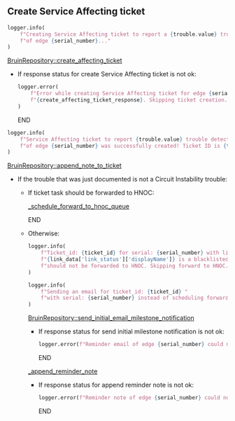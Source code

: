 ## Create Service Affecting ticket

```python
logger.info(
    f"Creating Service Affecting ticket to report a {trouble.value} trouble detected in interface {interface} "
    f"of edge {serial_number}..."
)
```

[BruinRepository::create_affecting_ticket](../../repositories/bruin_repository/create_affecting_ticket.md)

* If response status for create Service Affecting ticket is not ok:
  ```python
  logger.error(
      f"Error while creating Service Affecting ticket for edge {serial_number}: "
      f"{create_affecting_ticket_response}. Skipping ticket creation..."
  )
  ```
  END

```python
logger.info(
    f"Service Affecting ticket to report {trouble.value} trouble detected in interface {interface} "
    f"of edge {serial_number} was successfully created! Ticket ID is {ticket_id}"
)
```

[BruinRepository::append_note_to_ticket](../../repositories/bruin_repository/append_note_to_ticket.md)

* If the trouble that was just documented is not a Circuit Instability trouble:
    * If ticket task should be forwarded to HNOC:

        [_schedule_forward_to_hnoc_queue](_schedule_forward_to_hnoc_queue.md)

        END

    * Otherwise:
        ```python
        logger.info(
            f"Ticket_id: {ticket_id} for serial: {serial_number} with link_label: "
            f"{link_data['link_status']['displayName']} is a blacklisted link and "
            f"should not be forwarded to HNOC. Skipping forward to HNOC..."
        )
        ```

        ```python
        logger.info(
            f"Sending an email for ticket_id: {ticket_id} "
            f"with serial: {serial_number} instead of scheduling forward to HNOC..."
        )
        ```

        [BruinRepository::send_initial_email_milestone_notification](../../repositories/bruin_repository/send_initial_email_milestone_notification.md)

        * If response status for send initial milestone notification is not ok:
          ```python
          logger.error(f"Reminder email of edge {serial_number} could not be sent for ticket {ticket_id}!")
          ```
          END

        [_append_reminder_note](_append_reminder_note.md)

        * If response status for append reminder note is not ok:
          ```python
          logger.error(f"Reminder note of edge {serial_number} could not be appended to ticket {ticket_id}!")
          ```
          END